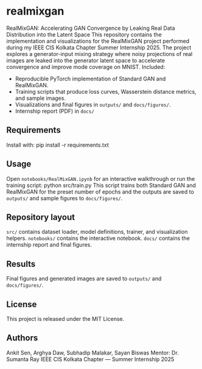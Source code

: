 # realmixgan
RealMixGAN: Accelerating GAN Convergence by Leaking Real Data Distribution into the Latent Space
This repository contains the implementation and visualizations for the RealMixGAN project performed during my IEEE CIS Kolkata Chapter Summer Internship 2025. The project explores a generator-input mixing strategy where noisy projections of real images are leaked into the generator latent space to accelerate convergence and improve mode coverage on MNIST.
Included:
- Reproducible PyTorch implementation of Standard GAN and RealMixGAN.
- Training scripts that produce loss curves, Wasserstein distance metrics, and sample images.
- Visualizations and final figures in `outputs/` and `docs/figures/`.
- Internship report (PDF) in `docs/` 
## Requirements
Install with:
pip install -r requirements.txt

## Usage
Open `notebooks/RealMixGAN.ipynb` for an interactive walkthrough or run the training script:
python src/train.py
This script trains both Standard GAN and RealMixGAN for the preset number of epochs and the outputs are saved to `outputs/` and sample figures to `docs/figures/`.
## Repository layout
`src/` contains dataset loader, model definitions, trainer, and visualization helpers. `notebooks/` contains the interactive notebook. `docs/` contains the internship report and final figures.
## Results
Final figures and generated images are saved to `outputs/` and `docs/figures/`.
## License
This project is released under the MIT License.
## Authors
Ankit Sen, Arghya Daw, Subhadip Malakar, Sayan Biswas
Mentor: Dr. Sumanta Ray
IEEE CIS Kolkata Chapter — Summer Internship 2025
